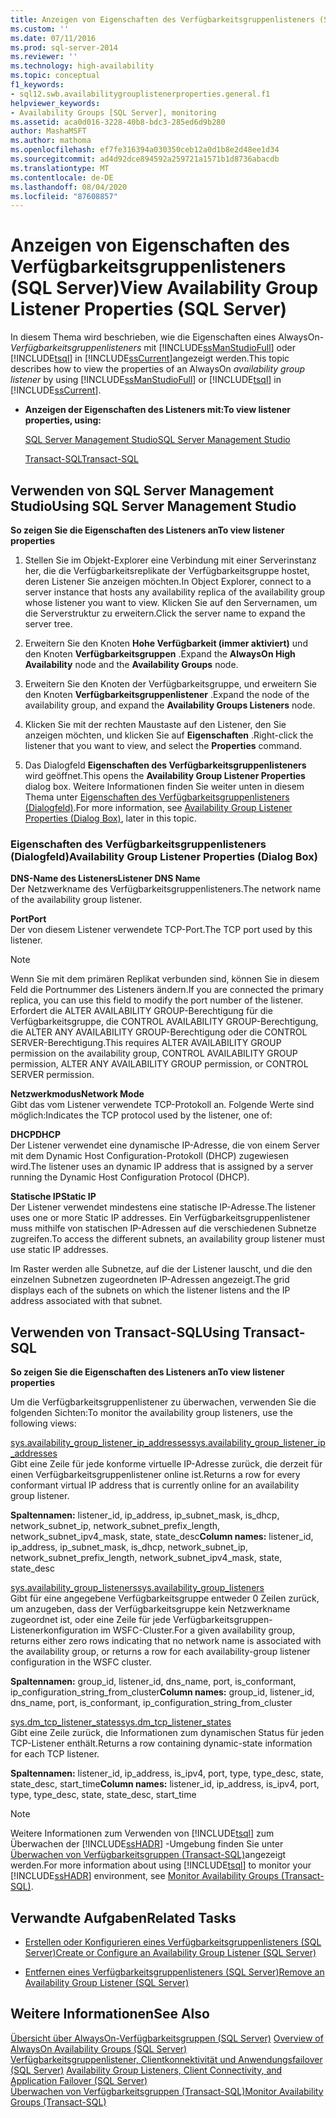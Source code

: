 ```yaml
---
title: Anzeigen von Eigenschaften des Verfügbarkeitsgruppenlisteners (SQL Server) | Microsoft-Dokumentation
ms.custom: ''
ms.date: 07/11/2016
ms.prod: sql-server-2014
ms.reviewer: ''
ms.technology: high-availability
ms.topic: conceptual
f1_keywords:
- sql12.swb.availabilitygrouplistenerproperties.general.f1
helpviewer_keywords:
- Availability Groups [SQL Server], monitoring
ms.assetid: aca0d016-3228-40b8-bdc3-285ed6d9b280
author: MashaMSFT
ms.author: mathoma
ms.openlocfilehash: ef7fe316394a030350ceb12a0d1b8e2d48ee1d34
ms.sourcegitcommit: ad4d92dce894592a259721a1571b1d8736abacdb
ms.translationtype: MT
ms.contentlocale: de-DE
ms.lasthandoff: 08/04/2020
ms.locfileid: "87608857"
---
```

# <a name="view-availability-group-listener-properties-sql-server"></a><span data-ttu-id="1d0e4-102">Anzeigen von Eigenschaften des Verfügbarkeitsgruppenlisteners (SQL Server)</span><span class="sxs-lookup"><span data-stu-id="1d0e4-102">View Availability Group Listener Properties (SQL Server)</span></span>
  <span data-ttu-id="1d0e4-103">In diesem Thema wird beschrieben, wie die Eigenschaften eines AlwaysOn- *Verfügbarkeitsgruppenlisteners* mit [!INCLUDE[ssManStudioFull](../../../includes/ssmanstudiofull-md.md)] oder [!INCLUDE[tsql](../../../includes/tsql-md.md)] in [!INCLUDE[ssCurrent](../../../includes/sscurrent-md.md)]angezeigt werden.</span><span class="sxs-lookup"><span data-stu-id="1d0e4-103">This topic describes how to view the properties of an AlwaysOn *availability group listener* by using [!INCLUDE[ssManStudioFull](../../../includes/ssmanstudiofull-md.md)] or [!INCLUDE[tsql](../../../includes/tsql-md.md)] in [!INCLUDE[ssCurrent](../../../includes/sscurrent-md.md)].</span></span>  
  
-   <span data-ttu-id="1d0e4-104">**Anzeigen der Eigenschaften des Listeners mit:**</span><span class="sxs-lookup"><span data-stu-id="1d0e4-104">**To view listener properties, using:**</span></span>  
  
     [<span data-ttu-id="1d0e4-105">SQL Server Management Studio</span><span class="sxs-lookup"><span data-stu-id="1d0e4-105">SQL Server Management Studio</span></span>](#SSMSProcedure)  
  
     [<span data-ttu-id="1d0e4-106">Transact-SQL</span><span class="sxs-lookup"><span data-stu-id="1d0e4-106">Transact-SQL</span></span>](#TsqlProcedure)  
  
##  <a name="using-sql-server-management-studio"></a><a name="SSMSProcedure"></a> <span data-ttu-id="1d0e4-107">Verwenden von SQL Server Management Studio</span><span class="sxs-lookup"><span data-stu-id="1d0e4-107">Using SQL Server Management Studio</span></span>  
 <span data-ttu-id="1d0e4-108">**So zeigen Sie die Eigenschaften des Listeners an**</span><span class="sxs-lookup"><span data-stu-id="1d0e4-108">**To view listener properties**</span></span>  
  
1.  <span data-ttu-id="1d0e4-109">Stellen Sie im Objekt-Explorer eine Verbindung mit einer Serverinstanz her, die die Verfügbarkeitsreplikate der Verfügbarkeitsgruppe hostet, deren Listener Sie anzeigen möchten.</span><span class="sxs-lookup"><span data-stu-id="1d0e4-109">In Object Explorer, connect to a server instance that hosts any availability replica of the availability group whose listener you want to view.</span></span> <span data-ttu-id="1d0e4-110">Klicken Sie auf den Servernamen, um die Serverstruktur zu erweitern.</span><span class="sxs-lookup"><span data-stu-id="1d0e4-110">Click the server name to expand the server tree.</span></span>  
  
2.  <span data-ttu-id="1d0e4-111">Erweitern Sie den Knoten **Hohe Verfügbarkeit (immer aktiviert)** und den Knoten **Verfügbarkeitsgruppen** .</span><span class="sxs-lookup"><span data-stu-id="1d0e4-111">Expand the **AlwaysOn High Availability** node and the **Availability Groups** node.</span></span>  
  
3.  <span data-ttu-id="1d0e4-112">Erweitern Sie den Knoten der Verfügbarkeitsgruppe, und erweitern Sie den Knoten **Verfügbarkeitsgruppenlistener** .</span><span class="sxs-lookup"><span data-stu-id="1d0e4-112">Expand the node of the availability group, and expand the **Availability Groups Listeners** node.</span></span>  
  
4.  <span data-ttu-id="1d0e4-113">Klicken Sie mit der rechten Maustaste auf den Listener, den Sie anzeigen möchten, und klicken Sie auf **Eigenschaften** .</span><span class="sxs-lookup"><span data-stu-id="1d0e4-113">Right-click the listener that you want to view, and select the **Properties** command.</span></span>  
  
5.  <span data-ttu-id="1d0e4-114">Das Dialogfeld **Eigenschaften des Verfügbarkeitsgruppenlisteners** wird geöffnet.</span><span class="sxs-lookup"><span data-stu-id="1d0e4-114">This opens the **Availability Group Listener Properties** dialog box.</span></span> <span data-ttu-id="1d0e4-115">Weitere Informationen finden Sie weiter unten in diesem Thema unter [Eigenschaften des Verfügbarkeitsgruppenlisteners (Dialogfeld)](#AgListenerPropertiesDialog).</span><span class="sxs-lookup"><span data-stu-id="1d0e4-115">For more information, see [Availability Group Listener Properties (Dialog Box)](#AgListenerPropertiesDialog), later in this topic.</span></span>  
  
###  <a name="availability-group-listener-properties-dialog-box"></a><a name="AgListenerPropertiesDialog"></a> <span data-ttu-id="1d0e4-116">Eigenschaften des Verfügbarkeitsgruppenlisteners (Dialogfeld)</span><span class="sxs-lookup"><span data-stu-id="1d0e4-116">Availability Group Listener Properties (Dialog Box)</span></span>  
 <span data-ttu-id="1d0e4-117">**DNS-Name des Listeners**</span><span class="sxs-lookup"><span data-stu-id="1d0e4-117">**Listener DNS Name**</span></span>  
 <span data-ttu-id="1d0e4-118">Der Netzwerkname des Verfügbarkeitsgruppenlisteners.</span><span class="sxs-lookup"><span data-stu-id="1d0e4-118">The network name of the availability group listener.</span></span>  
  
 <span data-ttu-id="1d0e4-119">**Port**</span><span class="sxs-lookup"><span data-stu-id="1d0e4-119">**Port**</span></span>  
 <span data-ttu-id="1d0e4-120">Der von diesem Listener verwendete TCP-Port.</span><span class="sxs-lookup"><span data-stu-id="1d0e4-120">The TCP port used by this listener.</span></span>  
  
> [!NOTE]  
>  <span data-ttu-id="1d0e4-121">Wenn Sie mit dem primären Replikat verbunden sind, können Sie in diesem Feld die Portnummer des Listeners ändern.</span><span class="sxs-lookup"><span data-stu-id="1d0e4-121">If you are connected the primary replica, you can use this field to modify the port number of the listener.</span></span> <span data-ttu-id="1d0e4-122">Erfordert die ALTER AVAILABILITY GROUP-Berechtigung für die Verfügbarkeitsgruppe, die CONTROL AVAILABILITY GROUP-Berechtigung, die ALTER ANY AVAILABILITY GROUP-Berechtigung oder die CONTROL SERVER-Berechtigung.</span><span class="sxs-lookup"><span data-stu-id="1d0e4-122">This requires ALTER AVAILABILITY GROUP permission on the availability group, CONTROL AVAILABILITY GROUP permission, ALTER ANY AVAILABILITY GROUP permission, or CONTROL SERVER permission.</span></span>  
  
 <span data-ttu-id="1d0e4-123">**Netzwerkmodus**</span><span class="sxs-lookup"><span data-stu-id="1d0e4-123">**Network Mode**</span></span>  
 <span data-ttu-id="1d0e4-124">Gibt das vom Listener verwendete TCP-Protokoll an. Folgende Werte sind möglich:</span><span class="sxs-lookup"><span data-stu-id="1d0e4-124">Indicates the TCP protocol used by the listener, one of:</span></span>  
  
 <span data-ttu-id="1d0e4-125">**DHCP**</span><span class="sxs-lookup"><span data-stu-id="1d0e4-125">**DHCP**</span></span>  
 <span data-ttu-id="1d0e4-126">Der Listener verwendet eine dynamische IP-Adresse, die von einem Server mit dem Dynamic Host Configuration-Protokoll (DHCP) zugewiesen wird.</span><span class="sxs-lookup"><span data-stu-id="1d0e4-126">The listener uses an dynamic IP address that is assigned by a server running the Dynamic Host Configuration Protocol (DHCP).</span></span>  
  
 <span data-ttu-id="1d0e4-127">**Statische IP**</span><span class="sxs-lookup"><span data-stu-id="1d0e4-127">**Static IP**</span></span>  
 <span data-ttu-id="1d0e4-128">Der Listener verwendet mindestens eine statische IP-Adresse.</span><span class="sxs-lookup"><span data-stu-id="1d0e4-128">The listener uses one or more Static IP addresses.</span></span> <span data-ttu-id="1d0e4-129">Ein Verfügbarkeitsgruppenlistener muss mithilfe von statischen IP-Adressen auf die verschiedenen Subnetze zugreifen.</span><span class="sxs-lookup"><span data-stu-id="1d0e4-129">To access the different subnets, an availability group listener must use static IP addresses.</span></span>  
  
 <span data-ttu-id="1d0e4-130">Im Raster werden alle Subnetze, auf die der Listener lauscht, und die den einzelnen Subnetzen zugeordneten IP-Adressen angezeigt.</span><span class="sxs-lookup"><span data-stu-id="1d0e4-130">The grid displays each of the subnets on which the listener listens and the IP address associated with that subnet.</span></span>  
  
##  <a name="using-transact-sql"></a><a name="TsqlProcedure"></a> <span data-ttu-id="1d0e4-131">Verwenden von Transact-SQL</span><span class="sxs-lookup"><span data-stu-id="1d0e4-131">Using Transact-SQL</span></span>  
 <span data-ttu-id="1d0e4-132">**So zeigen Sie die Eigenschaften des Listeners an**</span><span class="sxs-lookup"><span data-stu-id="1d0e4-132">**To view listener properties**</span></span>  
  
 <span data-ttu-id="1d0e4-133">Um die Verfügbarkeitsgruppenlistener zu überwachen, verwenden Sie die folgenden Sichten:</span><span class="sxs-lookup"><span data-stu-id="1d0e4-133">To monitor the availability group listeners, use the following views:</span></span>  
  
 [<span data-ttu-id="1d0e4-134">sys.availability_group_listener_ip_addresses</span><span class="sxs-lookup"><span data-stu-id="1d0e4-134">sys.availability_group_listener_ip_addresses</span></span>](/sql/relational-databases/system-catalog-views/sys-availability-group-listener-ip-addresses-transact-sql)  
 <span data-ttu-id="1d0e4-135">Gibt eine Zeile für jede konforme virtuelle IP-Adresse zurück, die derzeit für einen Verfügbarkeitsgruppenlistener online ist.</span><span class="sxs-lookup"><span data-stu-id="1d0e4-135">Returns a row for every conformant virtual IP address that is currently online for an availability group listener.</span></span>  
  
 <span data-ttu-id="1d0e4-136">**Spaltennamen:** listener_id, ip_address, ip_subnet_mask, is_dhcp, network_subnet_ip, network_subnet_prefix_length, network_subnet_ipv4_mask, state, state_desc</span><span class="sxs-lookup"><span data-stu-id="1d0e4-136">**Column names:** listener_id, ip_address, ip_subnet_mask, is_dhcp, network_subnet_ip, network_subnet_prefix_length, network_subnet_ipv4_mask, state, state_desc</span></span>  
  
 [<span data-ttu-id="1d0e4-137">sys.availability_group_listeners</span><span class="sxs-lookup"><span data-stu-id="1d0e4-137">sys.availability_group_listeners</span></span>](/sql/relational-databases/system-catalog-views/sys-availability-group-listeners-transact-sql)  
 <span data-ttu-id="1d0e4-138">Gibt für eine angegebene Verfügbarkeitsgruppe entweder 0 Zeilen zurück, um anzugeben, dass der Verfügbarkeitsgruppe kein Netzwerkname zugeordnet ist, oder eine Zeile für jede Verfügbarkeitsgruppen-Listenerkonfiguration im WSFC-Cluster.</span><span class="sxs-lookup"><span data-stu-id="1d0e4-138">For a given availability group, returns either zero rows indicating that no network name is associated with the availability group, or returns a row for each availability-group listener configuration in the WSFC cluster.</span></span>  
  
 <span data-ttu-id="1d0e4-139">**Spaltennamen:** group_id, listener_id, dns_name, port, is_conformant, ip_configuration_string_from_cluster</span><span class="sxs-lookup"><span data-stu-id="1d0e4-139">**Column names:** group_id, listener_id, dns_name, port, is_conformant, ip_configuration_string_from_cluster</span></span>  
  
 [<span data-ttu-id="1d0e4-140">sys.dm_tcp_listener_states</span><span class="sxs-lookup"><span data-stu-id="1d0e4-140">sys.dm_tcp_listener_states</span></span>](/sql/relational-databases/system-dynamic-management-views/sys-dm-tcp-listener-states-transact-sql)  
 <span data-ttu-id="1d0e4-141">Gibt eine Zeile zurück, die Informationen zum dynamischen Status für jeden TCP-Listener enthält.</span><span class="sxs-lookup"><span data-stu-id="1d0e4-141">Returns a row containing dynamic-state information for each TCP listener.</span></span>  
  
 <span data-ttu-id="1d0e4-142">**Spaltennamen:** listener_id, ip_address, is_ipv4, port, type, type_desc, state, state_desc, start_time</span><span class="sxs-lookup"><span data-stu-id="1d0e4-142">**Column names:** listener_id, ip_address, is_ipv4, port, type, type_desc, state, state_desc, start_time</span></span>  
  
> [!NOTE]  
>  <span data-ttu-id="1d0e4-143">Weitere Informationen zum Verwenden von [!INCLUDE[tsql](../../../includes/tsql-md.md)] zum Überwachen der [!INCLUDE[ssHADR](../../../includes/sshadr-md.md)] -Umgebung finden Sie unter [Überwachen von Verfügbarkeitsgruppen &#40;Transact-SQL&#41;](monitor-availability-groups-transact-sql.md)angezeigt werden.</span><span class="sxs-lookup"><span data-stu-id="1d0e4-143">For more information about using [!INCLUDE[tsql](../../../includes/tsql-md.md)] to monitor your [!INCLUDE[ssHADR](../../../includes/sshadr-md.md)] environment, see [Monitor Availability Groups &#40;Transact-SQL&#41;](monitor-availability-groups-transact-sql.md).</span></span>  
  
##  <a name="related-tasks"></a><a name="RelatedTasks"></a> <span data-ttu-id="1d0e4-144">Verwandte Aufgaben</span><span class="sxs-lookup"><span data-stu-id="1d0e4-144">Related Tasks</span></span>  
  
-   [<span data-ttu-id="1d0e4-145">Erstellen oder Konfigurieren eines Verfügbarkeitsgruppenlisteners &#40;SQL Server&#41;</span><span class="sxs-lookup"><span data-stu-id="1d0e4-145">Create or Configure an Availability Group Listener &#40;SQL Server&#41;</span></span>](create-or-configure-an-availability-group-listener-sql-server.md)  
  
-   [<span data-ttu-id="1d0e4-146">Entfernen eines Verfügbarkeitsgruppenlisteners &#40;SQL Server&#41;</span><span class="sxs-lookup"><span data-stu-id="1d0e4-146">Remove an Availability Group Listener &#40;SQL Server&#41;</span></span>](remove-an-availability-group-listener-sql-server.md)  
  
## <a name="see-also"></a><span data-ttu-id="1d0e4-147">Weitere Informationen</span><span class="sxs-lookup"><span data-stu-id="1d0e4-147">See Also</span></span>  
 <span data-ttu-id="1d0e4-148">[Übersicht über AlwaysOn-Verfügbarkeitsgruppen &#40;SQL Server&#41;](overview-of-always-on-availability-groups-sql-server.md) </span><span class="sxs-lookup"><span data-stu-id="1d0e4-148">[Overview of AlwaysOn Availability Groups &#40;SQL Server&#41;](overview-of-always-on-availability-groups-sql-server.md) </span></span>  
 <span data-ttu-id="1d0e4-149">[Verfügbarkeitsgruppenlistener, Clientkonnektivität und Anwendungsfailover &#40;SQL Server&#41;](../../listeners-client-connectivity-application-failover.md) </span><span class="sxs-lookup"><span data-stu-id="1d0e4-149">[Availability Group Listeners, Client Connectivity, and Application Failover &#40;SQL Server&#41;](../../listeners-client-connectivity-application-failover.md) </span></span>  
 [<span data-ttu-id="1d0e4-150">Überwachen von Verfügbarkeitsgruppen &#40;Transact-SQL&#41;</span><span class="sxs-lookup"><span data-stu-id="1d0e4-150">Monitor Availability Groups &#40;Transact-SQL&#41;</span></span>](monitor-availability-groups-transact-sql.md)  
  
  

